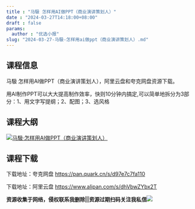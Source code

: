 ```yaml
---
title : "马馺 怎样用AI做PPT（商业演讲策划人）"
date : "2024-03-27T14:18:00+08:00"
draft : false
params:
  author : "优选小报"
slug: "2024-03-27-马馺-怎样用ai做ppt（商业演讲策划人）.md"
---
```


## 课程信息

马馺 怎样用AI做PPT（商业演讲策划人），阿里云盘和夸克网盘资源下载。

用AI制作PPT可以大大提高制作效率，快则10分钟内搞定,可以简单地拆分为3部分：1、用文字写提纲；2、配图；3、选风格

## 课程大纲

[![马馺·怎样用AI做PPT（商业演讲策划人）](//img7-1.zhekoulieshou.com/mmbiz_jpg/iaHBVewvSIbAh08WfIsYfZJWcU4puibpsIFh063DjXEtIyrChkibibQBVv1xuxexPicyxUxheiaLhuHZ25W41beoTQQQ/0)](//img7-1.zhekoulieshou.com/mmbiz_jpg/iaHBVewvSIbAh08WfIsYfZJWcU4puibpsIFh063DjXEtIyrChkibibQBVv1xuxexPicyxUxheiaLhuHZ25W41beoTQQQ/0)

## 课程下载

下载地址：夸克网盘 https://pan.quark.cn/s/d97e7c7fa110

下载地址：阿里云盘 https://www.alipan.com/s/dhVbwZYbx2T

**资源收集于网络，侵权联系我删除||资源过期扫码关注我私信**![](//img7-1.zhekoulieshou.com/mmbiz_jpg/iaHBVewvSIbAjcr9g6TlCXSfiaDqkbzuEzp207hVzPqT4YGQOAazQ1KNHCeACbia5Lzq4Ckwibe48iar1q7lgVP1o3w/640?wx_fmt=jpeg&from=appmsg)


